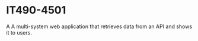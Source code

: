 # IT490-4501

A A multi-system web application that retrieves data from an API and shows it to users.
